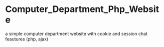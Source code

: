 # Computer_Department_Php_Website
a simple computer department website with cookie and session chat feautures (php, ajax)
